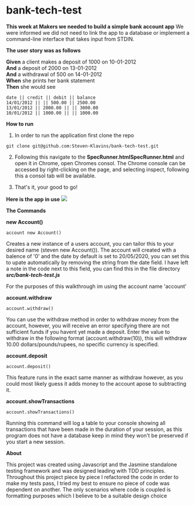 # bank-tech-test

**This week at Makers we needed to build a simple bank account app**
We were informed we did not need to link the app to a database or implement a command-line interface that takes input from STDIN. 

**The user story was as follows**

**Given** a client makes a deposit of 1000 on 10-01-2012  
**And** a deposit of 2000 on 13-01-2012  
**And** a withdrawal of 500 on 14-01-2012  
**When** she prints her bank statement  
**Then** she would see
```
date || credit || debit || balance
14/01/2012 || || 500.00 || 2500.00
13/01/2012 || 2000.00 || || 3000.00
10/01/2012 || 1000.00 || || 1000.00
```
**How to run**
1) In order to run the application first clone the repo

``` git clone git@github.com:Steven-Klavins/bank-tech-test.git ```

2) Following this navigate to the **SpecRunner.htmlSpecRunner.html** and open it in Chrome,
open Chromes consol. The Chrome console can be accessed by right-clicking on the page, and selecting inspect,
following this a consol tab will be available. 

3) That's it, your good to go!

**Here is the app in use**
![](images/Screenshot.png)

**The Commands**

**new Account()** 

``` account new Account() ```


Creates a new instance of a users account, you can tailor this to your desired name (steven new Account()). The account will created with a balence of '0' and the date by default is set to 20/05/2020, you can set this to upate automatically by removing the string from the date field. I have left a note in the code next to this field, you can find this in the file directory ***src/bank-tech-test.js***

For the purposes of this walkthrough im using the account name 'account'

**account.withdraw**

``` account.withdraw() ```

You can use the withdraw method in order to withdraw money from the account, however, you will receive an error specifying there are not sufficient funds if you havent yet made a deposit. Enter the value to withdraw in the following format (account.withdraw(10)), this will withdraw 10.00 dollars/pounds/rupees, no specific currency is specified.

**account.deposit**

``` account.deposit() ```

This feature runs in the exact same manner as withdraw however, as you could most likely guess it adds money to the account apose to subtracting it. 

**account.showTransactions**

``` account.showTransactions() ```

Running this command will log a table to your console showing all transactions that have been made in the duration of your session, as this program does not have a database keep in mind they won't be preserved if you start a new session.  

**About**

This project was created using Javascript and the Jasmine standalone testing framework and was designed leading with TDD principles. Throughout this project piece by piece I refactored the code in order to make my tests pass, I tried my best to ensure no piece of code was dependent on another. The only scenarios where code is coupled is formatting purposes which I believe to be a suitable design choice


